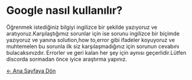 # Google nasıl kullanılır?
Öğrenmek istediğiniz bilgiyi ingilizce bir şekilde yazıyoruz ve aratıyoruz.Karşılaştığımız sorunlar için ise sorunu ingilizce bir biçimde yazıyoruz ve yanına solution,how to,error gibi ifadeler koyuyoruz ve muhtemelen bu sorunla ilk siz karşılaşmadığınız için sorunun cevabını bulacaksınızdır. Errorler ve geri kalan her şey için aynısı geçerlidir.Lütfen discorda sormadan önce iyice araştırma yapınız.  

[← Ana Sayfaya Dön](https://github.com/LuNiZz/siber-guvenlik-sss)
